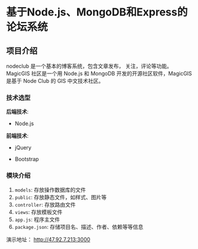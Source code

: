 # 基于Node.js、MongoDB和Express的论坛系统

## 项目介绍

nodeclub 是一个基本的博客系统，包含文章发布， 关注，评论等功能。MagicGIS 社区是一个用 Node.js 和 MongoDB 开发的开源社区软件，MagicGIS 是基于 Node Club 的 GIS 中文技术社区。

### 技术选型

**后端技术**:

* Node.js

**前端技术**:

* jQuery

* Bootstrap
### 模块介绍

1. `models`: 存放操作数据库的文件
2. `public`: 存放静态文件，如样式、图片等
3. `controller`: 存放路由文件
4. `views`: 存放模板文件
5. `app.js`: 程序主文件
6. `package.json`: 存储项目名、描述、作者、依赖等等信息

演示地址： http://47.92.7.213:3000
